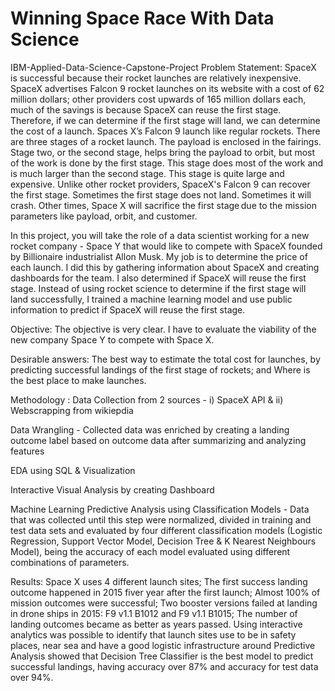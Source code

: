 # Winning Space Race With Data Science 
IBM-Applied-Data-Science-Capstone-Project
Problem Statement:
SpaceX is successful because their rocket launches are relatively inexpensive. SpaceX advertises Falcon 9 rocket launches on its website with a cost of 62 million dollars; other providers cost upwards of 165 million dollars each, much of the savings is because SpaceX can reuse the first stage. Therefore, if we can determine if the first stage will land, we can determine the cost of a launch. Spaces X’s Falcon 9 launch like regular rockets. There are three stages of a rocket launch. The payload is enclosed in the fairings. Stage two, or the second stage, helps bring the payload to orbit, but most of the work is done by the first stage. This stage does most of the work and is much larger than the second stage. This stage is quite large and expensive. Unlike other rocket providers, SpaceX's Falcon 9 can recover the first stage. Sometimes the first stage does not land. Sometimes it will crash. Other times, Space X will sacrifice the first stage due to the mission parameters like payload, orbit, and customer.

In this project, you will take the role of a data scientist working for a new rocket company - Space Y that would like to compete with SpaceX founded by Billionaire industrialist Allon Musk. My job is to determine the price of each launch. I did this by gathering information about SpaceX and creating dashboards for the team. I also determined if SpaceX will reuse the first stage. Instead of using rocket science to determine if the first stage will land successfully, I trained a machine learning model and use public information to predict if SpaceX will reuse the first stage.

Objective:
The objective is very clear. I have to evaluate the viability of the new company Space Y to compete with Space X.

Desirable answers:
The best way to estimate the total cost for launches, by predicting successful landings of the first stage of rockets; and Where is the best place to make launches.

Methodology :
Data Collection from 2 sources - i) SpaceX API & ii) Webscrapping from wikiepdia

Data Wrangling - Collected data was enriched by creating a landing outcome label based on outcome data after summarizing and analyzing features

EDA using SQL & Visualization

Interactive Visual Analysis by creating Dashboard

Machine Learning Predictive Analysis using Classification Models - Data that was collected until this step were normalized, divided in training and test data sets and evaluated by four different classification models (Logistic Regression, Support Vector Model, Decision Tree & K Nearest Neighbours Model), being the accuracy of each model evaluated using different combinations of parameters.

Results:
Space X uses 4 different launch sites;
The first success landing outcome happened in 2015 fiver year after the first launch;
Almost 100% of mission outcomes were successful;
Two booster versions failed at landing in drone ships in 2015: F9 v1.1 B1012 and F9 v1.1 B1015;
The number of landing outcomes became as better as years passed.
Using interactive analytics was possible to identify that launch sites use to be in safety places, near sea and have a good logistic infrastructure around
Predictive Analysis showed that Decision Tree Classifier is the best model to predict successful landings, having accuracy over 87% and accuracy for test data over 94%.

